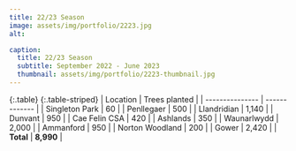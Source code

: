 ```yaml
---
title: 22/23 Season
image: assets/img/portfolio/2223.jpg
alt: 

caption:
  title: 22/23 Season
  subtitle: September 2022 - June 2023
  thumbnail: assets/img/portfolio/2223-thumbnail.jpg
---
```

{:.table}
{:.table-striped}
|   Location      | Trees planted |
| --------------- | ------------- |
| Singleton Park  | 60            |
| Penllegaer      | 500           |
| Llandridian     | 1,140         |
| Dunvant         | 950           |
| Cae Felin CSA   | 420           |
| Ashlands        | 350           |
| Waunarlwydd     | 2,000         |
| Ammanford       | 950           |
| Norton Woodland | 200           |
| Gower           | 2,420         |
| **Total**       | **8,990**     |
